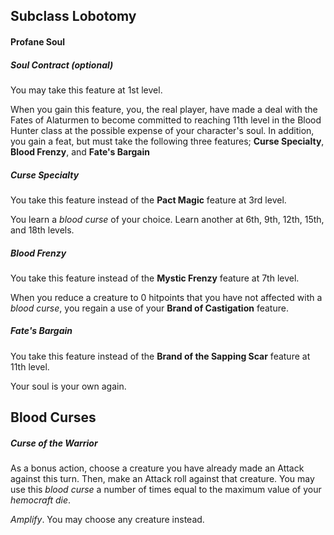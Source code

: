 ## Subclass Lobotomy
#### Profane Soul
##### Soul Contract (*optional*)
You may take this feature at 1st level.

When you gain this feature, you, the real player, have made a deal with the Fates of Alaturmen to become committed to reaching 11th level in the Blood Hunter class at the possible expense of your character's soul. In addition, you gain a feat, but must take the following three features; **Curse Specialty**, **Blood Frenzy**, and **Fate's Bargain**

##### Curse Specialty
You take this feature instead of the **Pact Magic** feature at 3rd level.

You learn a *blood curse* of your choice. Learn another at 6th, 9th, 12th, 15th, and 18th levels.

##### Blood Frenzy
You take this feature instead of the **Mystic Frenzy** feature at 7th level.

When you reduce a creature to 0 hitpoints that you have not affected with a *blood curse*, you regain a use of your **Brand of Castigation** feature.

##### Fate's Bargain
You take this feature instead of the **Brand of the Sapping Scar** feature at 11th level.

Your soul is your own again.

## Blood Curses
##### Curse of the Warrior
As a bonus action, choose a creature you have already made an Attack against this turn. Then, make an Attack roll against that creature. You may use this *blood curse* a number of times equal to the maximum value of your *hemocraft die*.

*Amplify*. You may choose any creature instead. 


